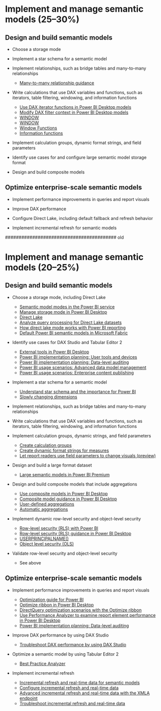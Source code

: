 # Implement and manage semantic models (25–30%)
## Design and build semantic models
- Choose a storage mode

- Implement a star schema for a semantic model

- Implement relationships, such as bridge tables and many-to-many relationships
  - [Many-to-many relationship guidance](https://learn.microsoft.com/en-us/power-bi/guidance/relationships-many-to-many)

- Write calculations that use DAX variables and functions, such as iterators, table filtering, windowing, and information functions
  - [Use DAX iterator functions in Power BI Desktop models](https://learn.microsoft.com/en-us/training/modules/dax-power-bi-iterator-functions/)
  - [Modify DAX filter context in Power BI Desktop models](https://learn.microsoft.com/en-us/training/modules/dax-power-bi-modify-filter/)
  - [WINDOW](https://learn.microsoft.com/en-us/dax/window-function-dax)
  - [WINDOW](https://dax.guide/window/)
  - [Window Functions](https://powerdobs.nl/blog/new-in-dax-window-functions/)
  - [Information functions](https://learn.microsoft.com/en-us/dax/information-functions-daxs)

- Implement calculation groups, dynamic format strings, and field parameters

- Identify use cases for and configure large semantic model storage format

- Design and build composite models

## Optimize enterprise-scale semantic models
- Implement performance improvements in queries and report visuals

- Improve DAX performance

- Configure Direct Lake, including default fallback and refresh behavior

- Implement incremental refresh for semantic models





######################################### old
# Implement and manage semantic models (20–25%)

## Design and build semantic models

- Choose a storage mode, including Direct Lake

  - [Semantic model modes in the Power BI service](https://learn.microsoft.com/en-us/power-bi/connect-data/service-dataset-modes-understand)
  - [Manage storage mode in Power BI Desktop](https://learn.microsoft.com/en-us/power-bi/transform-model/desktop-storage-mode)
  - [Direct Lake](https://learn.microsoft.com/en-us/power-bi/enterprise/directlake-overview)
  - [Analyze query processing for Direct Lake datasets](https://learn.microsoft.com/en-us/power-bi/enterprise/directlake-analyze-qp)
  - [How direct lake mode works with Power BI reporting](https://learn.microsoft.com/en-us/fabric/data-engineering/lakehouse-pbi-reporting)
  - [Default Power BI semantic models in Microsoft Fabric](https://learn.microsoft.com/en-us/fabric/data-warehouse/semantic-models)

- Identify use cases for DAX Studio and Tabular Editor 2

  - [External tools in Power BI Desktop](https://learn.microsoft.com/en-us/power-bi/transform-model/desktop-external-tools)
  - [Power BI implementation planning: User tools and devices](https://learn.microsoft.com/en-us/power-bi/guidance/powerbi-implementation-planning-user-tools-devices)
  - [Power BI implementation planning: Data-level auditing](https://learn.microsoft.com/en-us/power-bi/guidance/powerbi-implementation-planning-auditing-monitoring-data-level-auditing)
  - [Power BI usage scenarios: Advanced data model management](https://learn.microsoft.com/en-us/power-bi/guidance/powerbi-implementation-planning-usage-scenario-advanced-data-model-management)
  - [Power BI usage scenarios: Enterprise content publishing](https://learn.microsoft.com/en-us/power-bi/guidance/powerbi-implementation-planning-usage-scenario-enterprise-content-publishing)

- Implement a star schema for a semantic model

  - [Understand star schema and the importance for Power BI](https://learn.microsoft.com/en-us/power-bi/guidance/star-schema)
  - [Slowly changing dimensions](https://en.wikipedia.org/wiki/Slowly_changing_dimension)

- Implement relationships, such as bridge tables and many-to-many
  relationships

 

- Write calculations that use DAX variables and functions, such as
  iterators, table filtering, windowing, and information functions



- Implement calculation groups, dynamic strings, and field parameters

  - [Create calculation groups](https://learn.microsoft.com/en-us/power-bi/transform-model/calculation-groups)
  - [Create dynamic format strings for measures](https://learn.microsoft.com/en-us/power-bi/create-reports/desktop-dynamic-format-strings)
  - [Let report readers use field parameters to change visuals (preview)](https://learn.microsoft.com/en-us/power-bi/create-reports/power-bi-field-parameters)

- Design and build a large format dataset

  - [Large semantic models in Power BI Premium](https://learn.microsoft.com/en-us/power-bi/enterprise/service-premium-large-models)

- Design and build composite models that include aggregations

  - [Use composite models in Power BI Desktop](https://learn.microsoft.com/en-us/power-bi/transform-model/desktop-composite-models)
  - [Composite model guidance in Power BI Desktop](https://learn.microsoft.com/en-us/power-bi/guidance/composite-model-guidance)
  - [User-defined aggregations](https://learn.microsoft.com/en-us/power-bi/transform-model/aggregations-advanced)
  - [Automatic aggregations](https://learn.microsoft.com/en-us/power-bi/enterprise/aggregations-auto)

- Implement dynamic row-level security and object-level security

  - [Row-level security (RLS) with Power BI](https://learn.microsoft.com/en-us/power-bi/enterprise/service-admin-rls)
  - [Row-level security (RLS) guidance in Power BI Desktop](https://learn.microsoft.com/en-us/power-bi/guidance/rls-guidance)
  - [USERPRINCIPALNAME()](https://learn.microsoft.com/en-us/dax/userprincipalname-function-dax)
  - [Object level security (OLS)](https://learn.microsoft.com/en-us/power-bi/enterprise/service-admin-ols?tabs=table)

- Validate row-level security and object-level security

  - See above

## Optimize enterprise-scale semantic models

- Implement performance improvements in queries and report visuals

  - [Optimization guide for Power BI](https://learn.microsoft.com/en-us/power-bi/guidance/power-bi-optimization)
  - [Optimize ribbon in Power BI Desktop](https://learn.microsoft.com/en-us/power-bi/create-reports/desktop-optimize-ribbon)
  - [DirectQuery optimization scenarios with the Optimize ribbon](https://learn.microsoft.com/en-us/power-bi/create-reports/desktop-optimize-ribbon-scenarios)
  - [Use Performance Analyzer to examine report element performance in Power BI Desktop](https://learn.microsoft.com/en-us/power-bi/create-reports/desktop-performance-analyzer)
  - [Power BI implementation planning: Data-level auditing](https://learn.microsoft.com/en-us/power-bi/guidance/powerbi-implementation-planning-auditing-monitoring-data-level-auditing)

- Improve DAX performance by using DAX Studio

  - [Troubleshoot DAX performance by using DAX Studio](https://learn.microsoft.com/en-us/training/modules/use-tools-optimize-power-bi-performance/3-troubleshoot-dax-performance-use-dax-studio)

- Optimize a semantic model by using Tabular Editor 2

  - [Best Practice Analyzer](https://learn.microsoft.com/en-us/power-bi/guidance/powerbi-implementation-planning-auditing-monitoring-data-level-auditing)

- Implement incremental refresh

  - [Incremental refresh and real-time data for semantic models](https://learn.microsoft.com/en-us/power-bi/connect-data/incremental-refresh-overview)
  - [Configure incremental refresh and real-time data](https://learn.microsoft.com/en-us/power-bi/connect-data/incremental-refresh-configure)
  - [Advanced incremental refresh and real-time data with the XMLA endpoint](https://learn.microsoft.com/en-us/power-bi/connect-data/incremental-refresh-xmla)
  - [Troubleshoot incremental refresh and real-time data](https://learn.microsoft.com/en-us/power-bi/connect-data/incremental-refresh-troubleshoot)

